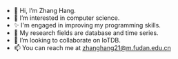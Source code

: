 - 👋 Hi, I’m Zhang Hang.
- 👀 I’m interested in computer science.
- ✨ I'm engaged in improving my programming skills.
- 🌱 My research fields are database and time series.
- 💞️ I’m looking to collaborate on IoTDB.
- 📫 You can reach me at zhanghang21@m.fudan.edu.cn

<!---
ZhanGHanG9991/ZhanGHanG9991 is a ✨ special ✨ repository because its `README.md` (this file) appears on your GitHub profile.
You can click the Preview link to take a look at your changes.
--->
